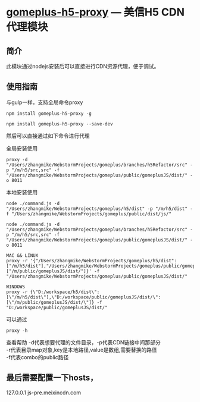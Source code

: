 [gomeplus-h5-proxy](https://github.com/gomeplusFED/meixin-h5-proxy.git) — 美信H5 CDN代理模块
==================================================

简介
----

此模块通过nodejs安装后可以直接进行CDN资源代理，便于调试。

使用指南
----
与gulp一样，支持全局命令proxy<br>

```
npm install gomeplus-h5-proxy -g
```

```
npm install gomeplus-h5-proxy --save-dev
```

然后可以直接通过如下命令进行代理

全局安装使用

```
proxy -d "/Users/zhangmike/WebstormProjects/gomeplus/branches/h5Refactor/src" -p "/m/h5/src,src" -f "/Users/zhangmike/WebstormProjects/gomeplus/public/gomeplusJS/dist/" -o 8011
```

本地安装使用

```
node ./command.js -d "/Users/zhangmike/WebstormProjects/gomeplus/h5/dist" -p "/m/h5/dist" -f "/Users/zhangmike/WebstormProjects/gomeplus/public/dist/js/"
```

```
node ./command.js -d "/Users/zhangmike/WebstormProjects/gomeplus/branches/h5Refactor/src" -p "/m/h5/src,src" -f "/Users/zhangmike/WebstormProjects/gomeplus/public/gomeplusJS/dist/" -o 8011
```

```
MAC && LINUX    
proxy -r '{"/Users/zhangmike/WebstormProjects/gomeplus/h5/dist":["/m/h5/dist"],"/Users/zhangmike/WebstormProjects/gomeplus/public/gomeplusJS/dist/":["/m/public/gomeplusJS/dist/"]}' -f "/Users/zhangmike/WebstormProjects/gomeplus/public/gomeplusJS/dist/"  
```



```
WINDOWS    
proxy -r {\"D:/workspace/h5/dist\":[\"/m/h5/dist\"],\"D:/workspace/public/gomeplusJS/dist/\":[\"/m/public/gomeplusJS/dist/\"]} -f "D:/workspace/public/gomeplusJS/dist/"
```
可以通过
```
proxy -h
```
查看帮助
-d代表想要代理的文件目录，-p代表CDN链接中间那部分  
-r代表目录map对象,key是本地路径,value是数组,需要替换的路径  
-f代表combo的public路径


最后需要配置一下hosts，
---
127.0.0.1  js-pre.meixincdn.com